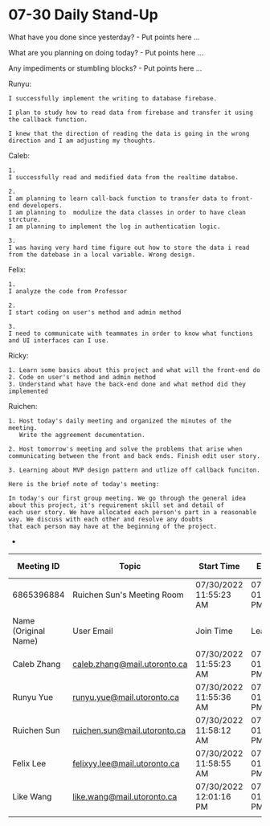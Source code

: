 # 07-30 Daily Stand-Up

What have you done since yesterday?
	- Put points here ...

What are you planning on doing today?
	- Put points here ...

Any impediments or stumbling blocks?
	- Put points here ...

Runyu:
	
	I successfully implement the writing to database firebase.
	
	I plan to study how to read data from firebase and transfer it using the callback function.
	
	I knew that the direction of reading the data is going in the wrong direction and I am adjusting my thoughts.
	
Caleb:
	
	1.
	I successfully read and modified data from the realtime databse.
	
	2.
	I am planning to learn call-back function to transfer data to front-end developers.
	I am planning to  modulize the data classes in order to have clean strcture.
	I am planning to implement the log in authentication logic.
	
	3.
	I was having very hard time figure out how to store the data i read from the datebase in a local variable. Wrong design.

Felix:

	1. 
	I analyze the code from Professor
	
	2. 
	I start coding on user's method and admin method
	
	3. 
	I need to communicate with teammates in order to know what functions and UI interfaces can I use.
	
	
Ricky:

	1. Learn some basics about this project and what will the front-end do
	2. Code on user's method and admin method
	3. Understand what have the back-end done and what method did they implemented
	
Ruichen:

	1. Host today's daily meeting and organized the minutes of the meeting. 
	   Write the aggreement documentation.
	
	2. Host tomorrow's meeting and solve the problems that arise when communicating between the front and back ends. Finish edit user story.
	
	3. Learning about MVP design pattern and utlize off callback funciton.
	
 	Here is the brief note of today's meeting:
	
	In today's our first group meeting. We go through the general idea about this project, it's requirement skill set and detail of 
	each user story. We have allocated each person's part in a reasonable way. We discuss with each other and resolve any doubts 
	that each person may have at the beginning of the project.
	
-

| Meeting ID           | Topic                        | Start Time             | End Time               | User Email                   | Duration (Minutes) | Participants    |
|----------------------|------------------------------|------------------------|------------------------|------------------------------|--------------------|-----------------|
| 6865396884           | Ruichen Sun's Meeting Room            | 07/30/2022 11:55:23 AM | 07/30/2022 01:12:40 PM | ruichen.sun@mail.utoronto.ca | 78                 | 5               |
|                      |                              |                        |                        |                              |                    |                 |
| Name (Original Name) | User Email                   | Join Time              | Leave Time             | Duration (Minutes)           | Guest              | In Waiting Room |
| Caleb Zhang          | caleb.zhang@mail.utoronto.ca | 07/30/2022 11:55:23 AM | 07/30/2022 01:12:35 PM | 78                           | No                 | No              |
| Runyu Yue            | runyu.yue@mail.utoronto.ca   | 07/30/2022 11:55:36 AM | 07/30/2022 01:12:36 PM | 77                           | No                 | No              |
| Ruichen Sun          | ruichen.sun@mail.utoronto.ca | 07/30/2022 11:58:12 AM | 07/30/2022 01:12:40 PM | 75                           | No                 | No              |
| Felix Lee            | felixyy.lee@mail.utoronto.ca | 07/30/2022 11:58:55 AM | 07/30/2022 01:12:35 PM | 74                           | No                 | No              |
| Like Wang            | like.wang@mail.utoronto.ca   | 07/30/2022 12:01:16 PM | 07/30/2022 01:12:38 PM | 72                           | No                 | No              |
|                      |                              |                        |                        |                              |                    |                 |

